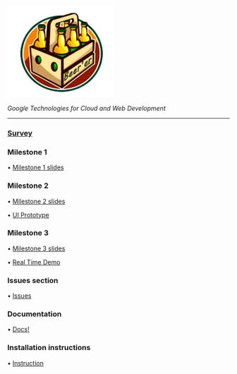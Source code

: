 ![](https://github.com/lrazovic/Beerer/blob/gh-pages/Berrer4.JPG)   

*Google Technologies for Cloud and Web Development*

* * *

### [Survey](https://docs.google.com/forms/d/1kWSuHJnPAj1bPIlC0zPUXVjH7cd_kNpZJrJ4aZpEsnA)  

### Milestone 1

• [Milestone 1 slides](https://drive.google.com/open?id=1hClwiJgr6rrTc3AaohPoYBWq93Af8lKH)  

### Milestone 2

• [Milestone 2 slides](https://docs.google.com/presentation/d/11R3s0wjq0sIRGkUxJupyLS3dIm1iy0jIH5Dc4NJsvLE/edit?usp=sharing) 

• [UI Prototype](https://drive.google.com/open?id=1uWOXnex1aX6GFSd1TSkcKrOkFbsr5sQ-)

### Milestone 3

• [Milestone 3 slides](https://drive.google.com/file/d/1-FqYeYlxXNMk8FAJQK4Ny0QDs0JAygdZ/view?usp=sharing)  

• [Real Time Demo]()


### Issues section
• [Issues](https://github.com/lrazovic/Beerer/issues)

### Documentation

• [Docs!](https://docs.google.com/document/d/1DNO9-MQ1MGY3b802BFX_f9DbTSKLT9vpdshXgP7Uh6I/edit)  

### Installation instructions

• [Instruction]()   
